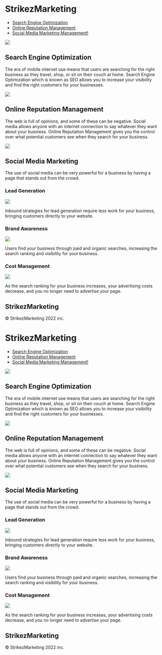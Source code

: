 <!DOCTYPE html>
<html lang="en-gb">

<head>
    <meta charset="UTF-8" />
    <link rel="stylesheet" href="./assets/css/style.css">
    <title>website</title>
</head>

<body>
    <div class="header">
        <h1>Strikez<span class="seo">Mark</span>eting</h1>
        <div>
            <ul>
                <li>
                    <a href="#SEO Optimization">Search Engine Optimization</a>
                </li>
                <li>
                    <a href="#online-reputation-management">Online Reputation Management</a>
                </li>
                <li>
                    <a href="#social-media-marketing">Social Media Marketing Management!</a>
                </li>
            </ul>
        </div>
    </div>
    <div class="hero"></div>
    <div class="content">
        <div class="search-engine-optimization">
            <img src="./assets/images/Screenshot_4.png" class="float-left" />
            <h2>Search Engine Optimization</h2>
            <p>
                The era of mobile internet use means that users are searching for the right business as they
                travel, shop, or sit on their couch at home. Search Engine Optimization which is known as SEO allows you to increase
                your visibility and find the right customers for your businesses.
            </p>
        </div>
        <div id="online-reputation-management" class="online-reputation-management">
            <img src="./assets/images/SMMA.jpg" class="float-right" />
            <h2>Online Reputation Management</h2>
            <p>
                The web is full of opinions, and some of these can be negative. Social media allows anyone with an
                internet connection to say whatever they want about your business. Online Reputation Management gives
                you the control over what potential customers see when they search for your business.
            </p>
        </div>
        <div id="social-media-marketing" class="social-media-marketing">
            <img src="./assets/images/marketing_banner.png" class="float-left" />
            <h2>Social Media Marketing</h2>
            <p>
                The use of social media can be very powerful for a business by having a page that stands out 
                from the crowd. 
            </p>
        </div>
    </div>
    <div class="benefits">
        <div class="benefit-lead">
            <h3>Lead Generation</h3>
            <img src="./assets/images/lead-generation.png" />
            <p>
                Inbound strategies for lead generation require less work for your business, bringing customers directly
                to your website.
            </p>
        </div>
        <div class="benefit-brand">
            <h3>Brand Awareness</h3>
            <img src="./assets/images/brand-awareness.png" />
            <p>
                Users find your business through paid and organic searches, increasing the search ranking and visibility
                for your business.
            </p>
        </div>
        <div class="benefit-cost">
            <h3>Cost Management</h3>
            <img src="./assets/images/cost-management.png"></img>
            <p>
                As the search ranking for your business increases, your advertising costs decrease, and you no longer
                need to advertise your page.
            </p>
        </div>
    </div>
    <div class="footer">
        <h2>StrikezMarketing</h2>
        <p>
            &copy; StrikezMarketing 2022 inc.
        </p>
    </div>
</body>

</html><!DOCTYPE html>
<html lang="en-gb">

<head>
    <meta charset="UTF-8" />
    <link rel="stylesheet" href="./assets/css/style.css">
    <title>website</title>
</head>

<body>
    <div class="header">
        <h1>Strikez<span class="seo">Mark</span>eting</h1>
        <div>
            <ul>
                <li>
                    <a href="#SEO Optimization">Search Engine Optimization</a>
                </li>
                <li>
                    <a href="#online-reputation-management">Online Reputation Management</a>
                </li>
                <li>
                    <a href="#social-media-marketing">Social Media Marketing Management!</a>
                </li>
            </ul>
        </div>
    </div>
    <div class="hero"></div>
    <div class="content">
        <div class="search-engine-optimization">
            <img src="./assets/images/Screenshot_4.png" class="float-left" />
            <h2>Search Engine Optimization</h2>
            <p>
                The era of mobile internet use means that users are searching for the right business as they
                travel, shop, or sit on their couch at home. Search Engine Optimization which is known as SEO allows you to increase
                your visibility and find the right customers for your businesses.
            </p>
        </div>
        <div id="online-reputation-management" class="online-reputation-management">
            <img src="./assets/images/SMMA.jpg" class="float-right" />
            <h2>Online Reputation Management</h2>
            <p>
                The web is full of opinions, and some of these can be negative. Social media allows anyone with an
                internet connection to say whatever they want about your business. Online Reputation Management gives
                you the control over what potential customers see when they search for your business.
            </p>
        </div>
        <div id="social-media-marketing" class="social-media-marketing">
            <img src="./assets/images/marketing_banner.png" class="float-left" />
            <h2>Social Media Marketing</h2>
            <p>
                The use of social media can be very powerful for a business by having a page that stands out 
                from the crowd. 
            </p>
        </div>
    </div>
    <div class="benefits">
        <div class="benefit-lead">
            <h3>Lead Generation</h3>
            <img src="./assets/images/lead-generation.png" />
            <p>
                Inbound strategies for lead generation require less work for your business, bringing customers directly
                to your website.
            </p>
        </div>
        <div class="benefit-brand">
            <h3>Brand Awareness</h3>
            <img src="./assets/images/brand-awareness.png" />
            <p>
                Users find your business through paid and organic searches, increasing the search ranking and visibility
                for your business.
            </p>
        </div>
        <div class="benefit-cost">
            <h3>Cost Management</h3>
            <img src="./assets/images/cost-management.png"></img>
            <p>
                As the search ranking for your business increases, your advertising costs decrease, and you no longer
                need to advertise your page.
            </p>
        </div>
    </div>
    <div class="footer">
        <h2>StrikezMarketing</h2>
        <p>
            &copy; StrikezMarketing 2022 inc.
        </p>
    </div>
</body>

</html>